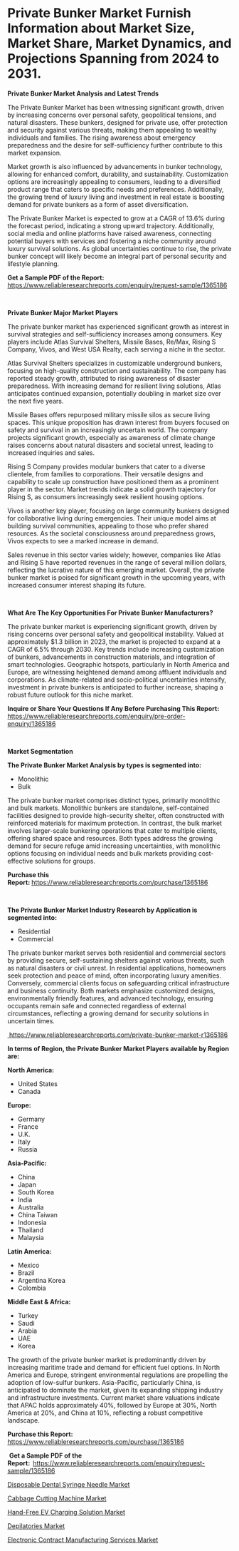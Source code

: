 <p><h1>Private Bunker Market Furnish Information about Market Size, Market Share, Market Dynamics, and Projections Spanning from 2024 to 2031.</h1></p><p><strong>Private Bunker Market Analysis and Latest Trends</strong></p>
<p><p>The Private Bunker Market has been witnessing significant growth, driven by increasing concerns over personal safety, geopolitical tensions, and natural disasters. These bunkers, designed for private use, offer protection and security against various threats, making them appealing to wealthy individuals and families. The rising awareness about emergency preparedness and the desire for self-sufficiency further contribute to this market expansion.</p><p>Market growth is also influenced by advancements in bunker technology, allowing for enhanced comfort, durability, and sustainability. Customization options are increasingly appealing to consumers, leading to a diversified product range that caters to specific needs and preferences. Additionally, the growing trend of luxury living and investment in real estate is boosting demand for private bunkers as a form of asset diversification.</p><p>The Private Bunker Market is expected to grow at a CAGR of 13.6% during the forecast period, indicating a strong upward trajectory. Additionally, social media and online platforms have raised awareness, connecting potential buyers with services and fostering a niche community around luxury survival solutions. As global uncertainties continue to rise, the private bunker concept will likely become an integral part of personal security and lifestyle planning.</p></p>
<p><strong>Get a Sample PDF of the Report:&nbsp;</strong> <a href="https://www.reliableresearchreports.com/enquiry/request-sample/1365186?utm_campaign=5&utm_medium=2&utm_source=Github&utm_content=ia&utm_term=06122024&utm_id=private-bunker">https://www.reliableresearchreports.com/enquiry/request-sample/1365186</a></p>
<p>&nbsp;</p>
<p><strong>Private Bunker Major Market Players</strong></p>
<p><p>The private bunker market has experienced significant growth as interest in survival strategies and self-sufficiency increases among consumers. Key players include Atlas Survival Shelters, Missile Bases, Re/Max, Rising S Company, Vivos, and West USA Realty, each serving a niche in the sector.</p><p>Atlas Survival Shelters specializes in customizable underground bunkers, focusing on high-quality construction and sustainability. The company has reported steady growth, attributed to rising awareness of disaster preparedness. With increasing demand for resilient living solutions, Atlas anticipates continued expansion, potentially doubling in market size over the next five years.</p><p>Missile Bases offers repurposed military missile silos as secure living spaces. This unique proposition has drawn interest from buyers focused on safety and survival in an increasingly uncertain world. The company projects significant growth, especially as awareness of climate change raises concerns about natural disasters and societal unrest, leading to increased inquiries and sales.</p><p>Rising S Company provides modular bunkers that cater to a diverse clientele, from families to corporations. Their versatile designs and capability to scale up construction have positioned them as a prominent player in the sector. Market trends indicate a solid growth trajectory for Rising S, as consumers increasingly seek resilient housing options.</p><p>Vivos is another key player, focusing on large community bunkers designed for collaborative living during emergencies. Their unique model aims at building survival communities, appealing to those who prefer shared resources. As the societal consciousness around preparedness grows, Vivos expects to see a marked increase in demand.</p><p>Sales revenue in this sector varies widely; however, companies like Atlas and Rising S have reported revenues in the range of several million dollars, reflecting the lucrative nature of this emerging market. Overall, the private bunker market is poised for significant growth in the upcoming years, with increased consumer interest shaping its future.</p></p>
<p>&nbsp;</p>
<p><strong>What Are The Key Opportunities For Private Bunker Manufacturers?</strong></p>
<p><p>The private bunker market is experiencing significant growth, driven by rising concerns over personal safety and geopolitical instability. Valued at approximately $1.3 billion in 2023, the market is projected to expand at a CAGR of 6.5% through 2030. Key trends include increasing customization of bunkers, advancements in construction materials, and integration of smart technologies. Geographic hotspots, particularly in North America and Europe, are witnessing heightened demand among affluent individuals and corporations. As climate-related and socio-political uncertainties intensify, investment in private bunkers is anticipated to further increase, shaping a robust future outlook for this niche market.</p></p>
<p><strong>Inquire or Share Your Questions If Any Before Purchasing This Report:</strong> <a href="https://www.reliableresearchreports.com/enquiry/pre-order-enquiry/1365186?utm_campaign=5&utm_medium=2&utm_source=Github&utm_content=ia&utm_term=06122024&utm_id=private-bunker">https://www.reliableresearchreports.com/enquiry/pre-order-enquiry/1365186</a></p>
<p>&nbsp;</p>
<p><strong>Market Segmentation</strong></p>
<p><strong>The Private Bunker Market Analysis by types is segmented into:</strong></p>
<p><ul><li>Monolithic</li><li>Bulk</li></ul></p>
<p><p>The private bunker market comprises distinct types, primarily monolithic and bulk markets. Monolithic bunkers are standalone, self-contained facilities designed to provide high-security shelter, often constructed with reinforced materials for maximum protection. In contrast, the bulk market involves larger-scale bunkering operations that cater to multiple clients, offering shared space and resources. Both types address the growing demand for secure refuge amid increasing uncertainties, with monolithic options focusing on individual needs and bulk markets providing cost-effective solutions for groups.</p></p>
<p><strong>Purchase this Report:&nbsp;</strong><a href="https://www.reliableresearchreports.com/purchase/1365186?utm_campaign=5&utm_medium=2&utm_source=Github&utm_content=ia&utm_term=06122024&utm_id=private-bunker">https://www.reliableresearchreports.com/purchase/1365186</a></p>
<p>&nbsp;</p>
<p><strong>The Private Bunker Market Industry Research by Application is segmented into:</strong></p>
<p><ul><li>Residential</li><li>Commercial</li></ul></p>
<p><p>The private bunker market serves both residential and commercial sectors by providing secure, self-sustaining shelters against various threats, such as natural disasters or civil unrest. In residential applications, homeowners seek protection and peace of mind, often incorporating luxury amenities. Conversely, commercial clients focus on safeguarding critical infrastructure and business continuity. Both markets emphasize customized designs, environmentally friendly features, and advanced technology, ensuring occupants remain safe and connected regardless of external circumstances, reflecting a growing demand for security solutions in uncertain times.</p></p>
<p><a href="https://www.reliableresearchreports.com/private-bunker-market-r1365186?utm_campaign=5&utm_medium=2&utm_source=Github&utm_content=ia&utm_term=06122024&utm_id=private-bunker">&nbsp;https://www.reliableresearchreports.com/private-bunker-market-r1365186</a></p>
<p><strong>In terms of Region, the Private Bunker Market Players available by Region are:</strong></p>
<p>
    <p> <strong> North America: </strong>
        <ul>
            <li>United States</li>
            <li>Canada</li>
        </ul>
        </p> 
    <p> <strong> Europe: </strong>
        <ul>
            <li>Germany</li>
            <li>France</li>
            <li>U.K.</li>
            <li>Italy</li>
            <li>Russia</li>
        </ul>
        </p> 
    <p> <strong> Asia-Pacific: </strong>
        <ul>
            <li>China</li>
            <li>Japan</li>
            <li>South Korea</li>
            <li>India</li>
            <li>Australia</li>
            <li>China Taiwan</li>
            <li>Indonesia</li>
            <li>Thailand</li>
            <li>Malaysia</li>
        </ul>
        </p> 
    <p> <strong> Latin America: </strong>
        <ul>
            <li>Mexico</li>
            <li>Brazil</li>
            <li>Argentina Korea</li>
            <li>Colombia</li>
        </ul>
        </p> 
    <p> <strong> Middle East & Africa: </strong>
        <ul>
            <li>Turkey</li>
            <li>Saudi</li>
            <li>Arabia</li>
            <li>UAE</li>
            <li>Korea</li>
        </ul>
    </p>
    </p>
<p><p>The growth of the private bunker market is predominantly driven by increasing maritime trade and demand for efficient fuel options. In North America and Europe, stringent environmental regulations are propelling the adoption of low-sulfur bunkers. Asia-Pacific, particularly China, is anticipated to dominate the market, given its expanding shipping industry and infrastructure investments. Current market share valuations indicate that APAC holds approximately 40%, followed by Europe at 30%, North America at 20%, and China at 10%, reflecting a robust competitive landscape.</p></p>
<p><strong>Purchase this Report: </strong><a href="https://www.reliableresearchreports.com/purchase/1365186?utm_campaign=5&utm_medium=2&utm_source=Github&utm_content=ia&utm_term=06122024&utm_id=private-bunker">https://www.reliableresearchreports.com/purchase/1365186</a></p>
<p>&nbsp;<strong>Get a Sample PDF of the Report:&nbsp;&nbsp;</strong><a href="https://www.reliableresearchreports.com/enquiry/request-sample/1365186?utm_campaign=5&utm_medium=2&utm_source=Github&utm_content=ia&utm_term=06122024&utm_id=private-bunker">https://www.reliableresearchreports.com/enquiry/request-sample/1365186</a></p>
<p><strong></strong></p>
<p><p><a href="https://github.com/lylyparadise/Market-Research-Report-List-5/blob/main/disposable-dental-syringe-needle-market.md?utm_campaign=5&utm_medium=2&utm_source=Github&utm_content=ia&utm_term=06122024&utm_id=private-bunker">Disposable Dental Syringe Needle Market</a></p><p><a href="https://issuu.com/reportprime-2/docs/cabbage-cutting-machine-market-size-2030.pptx?utm_campaign=5&utm_medium=2&utm_source=Github&utm_content=ia&utm_term=06122024&utm_id=private-bunker">Cabbage Cutting Machine Market</a></p><p><a href="https://issuu.com/reportprime-2/docs/hand-free-ev-charging-solution-market-size-2030.pp?utm_campaign=5&utm_medium=2&utm_source=Github&utm_content=ia&utm_term=06122024&utm_id=private-bunker">Hand-Free EV Charging Solution Market</a></p><p><a href="https://www.linkedin.com/pulse/56-cagr-forecast-depilatories-industry-from-2024-2031-no5pe?utm_campaign=5&utm_medium=2&utm_source=Github&utm_content=ia&utm_term=06122024&utm_id=private-bunker">Depilatories Market</a></p><p><a href="https://www.linkedin.com/pulse/electronic-contract-manufacturing-services-market-transformation-go39e?utm_campaign=5&utm_medium=2&utm_source=Github&utm_content=ia&utm_term=06122024&utm_id=private-bunker">Electronic Contract Manufacturing Services Market</a></p></p>